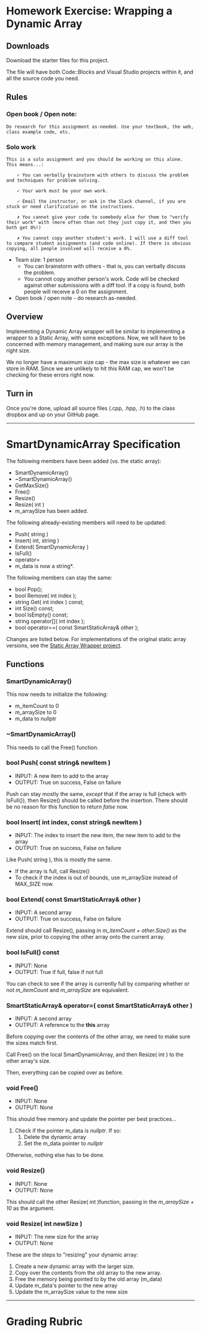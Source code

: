 # Homework Exercise: Wrapping a Dynamic Array

## Downloads

Download the starter files for this project.

The file will have both Code::Blocks and Visual Studio projects within it,
and all the source code you need.

## Rules

### Open book / Open note:
    Do research for this assignment as-needed. Use your textbook, the web, class example code, etc.
     
### Solo work
    
    This is a solo assignment and you should be working on this alone. This means...:
    
        ✓ You can verbally brainstorm with others to discuss the problem and techniques for problem solving.
        
        ✓ Your work must be your own work.
        
        ✓ Email the instructor, or ask in the Slack channel, if you are stuck or need clarification on the instructions.
        
        ✗ You cannot give your code to somebody else for them to "verify their work" with (more often than not they just copy it, and then you both get 0%!)
        
        ✗ You cannot copy another student's work. I will use a diff tool to compare student assignments (and code online). If there is obvious copying, all people involved will receive a 0%.

* Team size: 1 person
    * You can brainstorm with others - that is, you can verbally discuss the problem.
    * You cannot copy another person's work. Code will be checked against other submissions with a diff tool. If a copy is found, both people will receive a 0 on the assignment.
* Open book / open note - do research as-needed.

 
## Overview

Implementing a Dynamic Array wrapper will be similar to implementing a wrapper to a Static Array,
with some exceptions. Now, we will have to be concerned with memory management, 
and making sure our array is the right size.

We no longer have a maximum size cap - the max size is whatever we can store in RAM.
Since we are unlikely to hit this RAM cap, we won't be checking for these errors right now.

## Turn in

Once you're done, upload all source files (.cpp, .hpp, .h) to the class dropbox
and up on your GitHub page.

---

# SmartDynamicArray Specification

The following members have been added (vs. the static array):

* SmartDynamicArray()
* ~SmartDynamicArray()
* GetMaxSize()
* Free()
* Resize()
* Resize( int )
* m_arraySize has been added.

The following already-existing members will need to be updated:

* Push( string )
* Insert( int, string )
* Extend( SmartDynamicArray )
* IsFull()
* operator=
* m_data is now a string*.

The following members can stay the same:

* bool Pop();
* bool Remove( int index );
* string Get( int index ) const;
* int Size() const;
* bool IsEmpty() const;
* string operator[]( int index );
* bool operator==( const SmartStaticArray& other );

Changes are listed below. For implementations of the
original static array versions, see the
[Static Array Wrapper project](https://github.com/Rachels-Courses/CS250-Data-Structures/tree/master/Assignments/Exercises/Static%20Array%20Wrapper).

## Functions

### SmartDynamicArray()

This now needs to initialize the following:

* m_itemCount to 0
* m_arraySize to 0
* m_data to nullptr

### ~SmartDynamicArray()

This needs to call the Free() function.

### bool Push( const string& newItem )

* INPUT: A new item to add to the array
* OUTPUT: True on success, False on failure

Push can stay mostly the same, *except* that if the array
is full (check with IsFull()), then Resize() should be
called before the insertion. There should be no reason
for this function to return *false* now.

### bool Insert( int index, const string& newItem )

* INPUT: The index to insert the new item, the new item to add to the array
* OUTPUT: True on success, False on failure

Like Push( string ), this is mostly the same.

* If the array is full, call Resize()
* To check if the index is out of bounds, use m_arraySize instead of MAX_SIZE now.

### bool Extend( const SmartStaticArray& other )

* INPUT: A second array
* OUTPUT: True on success, False on failure

Extend should call Resize(), passing in *m_itemCount + other.Size()*
as the new size, prior to copying the other array onto the current array.


### bool IsFull() const

* INPUT: None
* OUTPUT: True if full, false if not full

You can check to see if the array is currently full by
comparing whether or not *m_itemCount* and *m_arraySize* are equivalent.


### SmartStaticArray& operator=( const SmartStaticArray& other )

* INPUT: A second array
* OUTPUT: A reference to the **this** array

Before copying over the contents of the other array, we need to make
sure the sizes match first.

Call Free() on the local SmartDynamicArray, and then Resize( int )
to the other array's size.

Then, everything can be copied over as before.

### void Free()

* INPUT: None
* OUTPUT: None

This should free memory and update the pointer per best practices...

1. Check if the pointer m_data is *nullptr*. If so:
	1. Delete the dynamic array
	2. Set the m_data pointer to *nullptr*

Otherwise, nothing else has to be done.

### void Resize()

* INPUT: None
* OUTPUT: None

This should call the other Resize( int )function, passing in
the *m_arraySize + 10* as the argument.

### void Resize( int newSize )

* INPUT: The new size for the array
* OUTPUT: None

These are the steps to "resizing" your dynamic array:

1. Create a *new* dynamic array with the larger size.
2. Copy over the contents from the old array to the new array.
3. Free the memory being pointed to by the old array (m_data)
4. Update m_data's pointer to the new array
5. Update the m_arraySize value to the new size

---

# Grading Rubric







